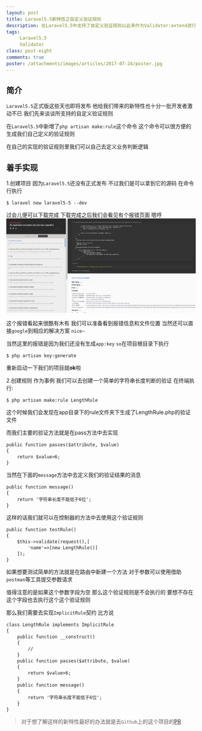 ```yaml
---
layout: post
title: Laravel5.5新特性之自定义验证规则
description: 在Laravel5.5中支持了自定义验证规则以此来作为Validator:extend进行验证规则的替换方法
tags:
     Laravel5.5
     Validator
class: post-eight
comments: true
poster: /attachments/images/articles/2017-07-24/poster.jpg
---
```


## 简介
`Laravel5.5`正式版这些天也即将发布 他给我们带来的新特性也十分一批开发者激动不已 我们先来谈谈所支持的自定义验证规则

在`Laravel5.5`中新增了`php artisan make:rule`这个命令  这个命令可以很方便的生成我们自己定义的验证规则

在自己的实现的验证规则里我们可以自己去定义业务判断逻辑

## 着手实现
1.创建项目
因为`Laravel5.5`还没有正式发布 不过我们是可以拿到它的源码 在命令行执行
```shell
$ laravel new laravel5-5 --dev
```

过会儿便可以下载完成 下载完成之后我们会看见有个报错页面 嗯哼
![1](/attachments/images/articles/2017-07-24/1.png)

这个报错看起来很酷有木有  我们可以准备看到报错信息和文件位置  当然还可以直接`google`到相应的解决方案 `nice~`

当然这里的报错是因为我们还没有生成`app:key`   `so`在项目根目录下执行
```shell
$ php artisan key:generate
```
重新启动一下我们的项目就**ok**啦

2.创建规则
作为事例  我们可以去创建一个简单的字符串长度判断的验证 在终端执行:
```shell
$ php artisan make:rule LengthRule
```
这个时候我们会发现在app目录下的rule文件夹下生成了LengthRule.php的验证文件

而我们主要的验证方法就是在pass方法中去实现
```php?start_inline=1
public function passes($attribute, $value)
{
    return $value>6;
}
```
当然在下面的`message`方法中去定义我们的验证结果的消息
```php?start_inline=1
public function message()
{
    return '字符串长度不能低于6位';
}
```
这样的话我们就可以在控制器的方法中去使用这个验证规则
```php?start_inline=1
public function testRule()
{
    $this->validate(request(),[
        'name'=>[new LengthRule()]
    ]);
}
```

如果想要测试简单的方法就是在路由中新建一个方法 对于参数可以使用借助`postman`等工具提交参数请求

值得注意的是如果这个参数字段为空 那么这个验证规则是不会执行的 要想不存在这个字段也去执行这个这个验证规则

那么我们需要去实现`ImplicitRule`契约 比方说
```php?start_inline=1
class LengthRule implements ImplicitRule
{
    public function __construct()
    {
        //
    }
    public function passes($attribute, $value)
    {
        return $value>6;
    }
    public function message()
    {
        return '字符串长度不能低于6位';
    }
}
```

> 对于想了解这样的新特性最好的办法就是去`Github`上的这个项目的[PR](https://github.com/laravel/framework/pull/19155/files)

